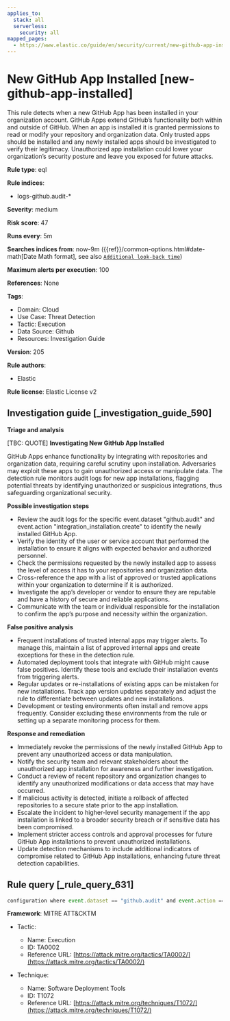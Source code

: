 ```yaml
---
applies_to:
  stack: all
  serverless:
    security: all
mapped_pages:
  - https://www.elastic.co/guide/en/security/current/new-github-app-installed.html
---
```


# New GitHub App Installed [new-github-app-installed]

This rule detects when a new GitHub App has been installed in your organization account. GitHub Apps extend GitHub’s functionality both within and outside of GitHub. When an app is installed it is granted permissions to read or modify your repository and organization data. Only trusted apps should be installed and any newly installed apps should be investigated to verify their legitimacy. Unauthorized app installation could lower your organization’s security posture and leave you exposed for future attacks.

**Rule type**: eql

**Rule indices**:

* logs-github.audit-*

**Severity**: medium

**Risk score**: 47

**Runs every**: 5m

**Searches indices from**: now-9m ({{ref}}/common-options.html#date-math[Date Math format], see also [`Additional look-back time`](docs-content://solutions/security/detect-and-alert/create-detection-rule.md#rule-schedule))

**Maximum alerts per execution**: 100

**References**: None

**Tags**:

* Domain: Cloud
* Use Case: Threat Detection
* Tactic: Execution
* Data Source: Github
* Resources: Investigation Guide

**Version**: 205

**Rule authors**:

* Elastic

**Rule license**: Elastic License v2

## Investigation guide [_investigation_guide_590]

**Triage and analysis**

[TBC: QUOTE]
**Investigating New GitHub App Installed**

GitHub Apps enhance functionality by integrating with repositories and organization data, requiring careful scrutiny upon installation. Adversaries may exploit these apps to gain unauthorized access or manipulate data. The detection rule monitors audit logs for new app installations, flagging potential threats by identifying unauthorized or suspicious integrations, thus safeguarding organizational security.

**Possible investigation steps**

* Review the audit logs for the specific event.dataset "github.audit" and event.action "integration_installation.create" to identify the newly installed GitHub App.
* Verify the identity of the user or service account that performed the installation to ensure it aligns with expected behavior and authorized personnel.
* Check the permissions requested by the newly installed app to assess the level of access it has to your repositories and organization data.
* Cross-reference the app with a list of approved or trusted applications within your organization to determine if it is authorized.
* Investigate the app’s developer or vendor to ensure they are reputable and have a history of secure and reliable applications.
* Communicate with the team or individual responsible for the installation to confirm the app’s purpose and necessity within the organization.

**False positive analysis**

* Frequent installations of trusted internal apps may trigger alerts. To manage this, maintain a list of approved internal apps and create exceptions for these in the detection rule.
* Automated deployment tools that integrate with GitHub might cause false positives. Identify these tools and exclude their installation events from triggering alerts.
* Regular updates or re-installations of existing apps can be mistaken for new installations. Track app version updates separately and adjust the rule to differentiate between updates and new installations.
* Development or testing environments often install and remove apps frequently. Consider excluding these environments from the rule or setting up a separate monitoring process for them.

**Response and remediation**

* Immediately revoke the permissions of the newly installed GitHub App to prevent any unauthorized access or data manipulation.
* Notify the security team and relevant stakeholders about the unauthorized app installation for awareness and further investigation.
* Conduct a review of recent repository and organization changes to identify any unauthorized modifications or data access that may have occurred.
* If malicious activity is detected, initiate a rollback of affected repositories to a secure state prior to the app installation.
* Escalate the incident to higher-level security management if the app installation is linked to a broader security breach or if sensitive data has been compromised.
* Implement stricter access controls and approval processes for future GitHub App installations to prevent unauthorized installations.
* Update detection mechanisms to include additional indicators of compromise related to GitHub App installations, enhancing future threat detection capabilities.


## Rule query [_rule_query_631]

```js
configuration where event.dataset == "github.audit" and event.action == "integration_installation.create"
```

**Framework**: MITRE ATT&CKTM

* Tactic:

    * Name: Execution
    * ID: TA0002
    * Reference URL: [https://attack.mitre.org/tactics/TA0002/](https://attack.mitre.org/tactics/TA0002/)

* Technique:

    * Name: Software Deployment Tools
    * ID: T1072
    * Reference URL: [https://attack.mitre.org/techniques/T1072/](https://attack.mitre.org/techniques/T1072/)



